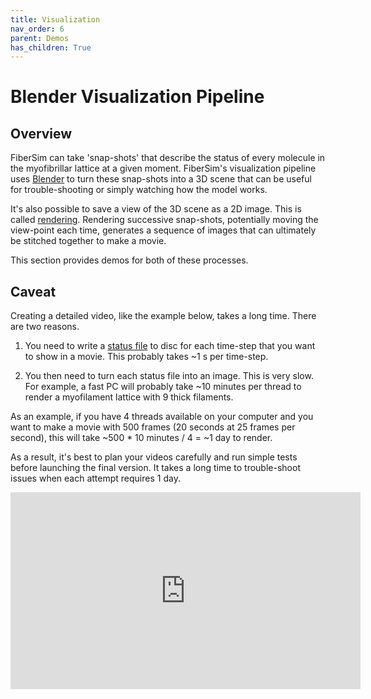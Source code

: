 ```yaml
---
title: Visualization
nav_order: 6
parent: Demos
has_children: True
---
```


# Blender Visualization Pipeline

## Overview

FiberSim can take 'snap-shots' that describe the status of every molecule in the myofibrillar lattice at a given moment. FiberSim's visualization pipeline uses [Blender](https://www.blender.org/) to turn these snap-shots into a 3D scene that can be useful for trouble-shooting or simply watching how the model works.

It's also possible to save a view of the 3D scene as a 2D image. This is called [rendering](https://en.wikipedia.org/wiki/3D_rendering). Rendering successive snap-shots, potentially moving the view-point each time, generates a sequence of images that can ultimately be stitched together to make a movie.

This section provides demos for both of these processes.

## Caveat

Creating a detailed video, like the example below, takes a long time. There are two reasons.

1. You need to write a [status file](../../structures/status_file/status_file.html) to disc for each time-step that you want to show in a movie. This probably takes ~1 s per time-step.

1. You then need to turn each status file into an image. This is very slow. For example, a fast PC will probably take ~10 minutes per thread to render a myofilament lattice with 9 thick filaments.

As an example, if you have 4 threads available on your computer and you want to make a movie with 500 frames (20 seconds at 25 frames per second), this will take ~500 * 10 minutes / 4 = ~1 day to render.

As a result, it's best to plan your videos carefully and run simple tests before launching the final version. It takes a long time to trouble-shoot issues when each attempt requires 1 day.

<iframe width="560" height="315" src="https://www.youtube.com/embed/LMyyscEcL6I" frameborder="0" allow="accelerometer; autoplay; encrypted-media; gyroscope; picture-in-picture" allowfullscreen></iframe>
